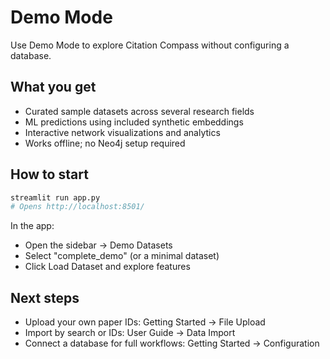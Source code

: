 # Demo Mode

Use Demo Mode to explore Citation Compass without configuring a database.

## What you get

- Curated sample datasets across several research fields
- ML predictions using included synthetic embeddings
- Interactive network visualizations and analytics
- Works offline; no Neo4j setup required

## How to start

```bash
streamlit run app.py
# Opens http://localhost:8501/
```

In the app:
- Open the sidebar → Demo Datasets
- Select "complete_demo" (or a minimal dataset)
- Click Load Dataset and explore features

## Next steps

- Upload your own paper IDs: Getting Started → File Upload
- Import by search or IDs: User Guide → Data Import
- Connect a database for full workflows: Getting Started → Configuration

